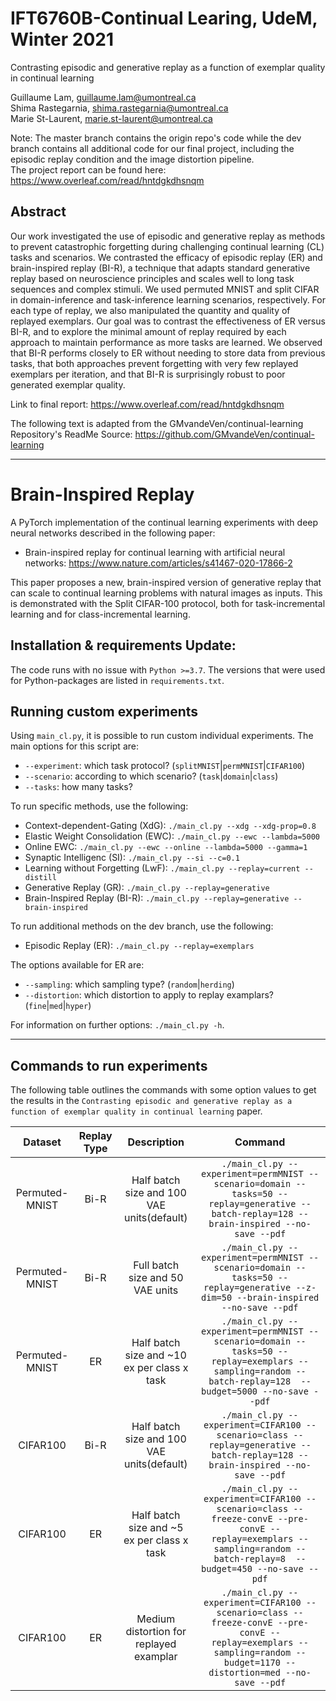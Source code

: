 # IFT6760B-Continual Learing, UdeM, Winter 2021

Contrasting episodic and generative replay as a function of exemplar quality in continual learning

Guillaume Lam, guillaume.lam@umontreal.ca \
Shima Rastegarnia, shima.rastegarnia@umontreal.ca \
Marie St-Laurent, marie.st-laurent@umontreal.ca 

Note: The master branch contains the origin repo's code while the dev branch contains all additional code for our final project, including the episodic replay condition and the image distortion pipeline. \
The project report can be found here: https://www.overleaf.com/read/hntdgkdhsnqm

## Abstract

Our work investigated the use of episodic and generative replay as methods to prevent catastrophic forgetting during challenging continual learning (CL) tasks and scenarios. We contrasted the efficacy of episodic replay (ER) and brain-inspired replay (BI-R), a technique that adapts standard generative replay based on neuroscience principles and scales well to long task sequences and complex stimuli. We used permuted MNIST and split CIFAR in domain-inference and task-inference learning scenarios, respectively. For each type of replay, we also manipulated the quantity and quality of replayed exemplars. Our goal was to contrast the effectiveness of ER versus BI-R, and to explore the minimal amount of replay required by each approach to maintain performance as more tasks are learned. We observed that BI-R performs closely to ER without needing to store data from previous tasks, that both approaches prevent forgetting with very few replayed exemplars per iteration, and that BI-R is surprisingly robust to poor generated exemplar quality.

Link to final report: https://www.overleaf.com/read/hntdgkdhsnqm

The following text is adapted from the GMvandeVen/continual-learning Repository's ReadMe
Source: https://github.com/GMvandeVen/continual-learning

---

# Brain-Inspired Replay
A PyTorch implementation of the continual learning experiments with deep neural networks described in the 
following paper:
- Brain-inspired replay for continual learning with artificial neural networks: https://www.nature.com/articles/s41467-020-17866-2

This paper proposes a new, brain-inspired version of generative replay that can scale to continual learning problems with natural images as inputs.
This is demonstrated with the Split CIFAR-100 protocol, both for task-incremental learning and for class-incremental learning.


## Installation & requirements Update:
The code runs with no issue with `Python >=3.7`. The versions that were used for Python-packages are listed in `requirements.txt`.


## Running custom experiments
Using `main_cl.py`, it is possible to run custom individual experiments. The main options for this script are:
- `--experiment`: which task protocol? (`splitMNIST`|`permMNIST`|`CIFAR100`)
- `--scenario`: according to which scenario? (`task`|`domain`|`class`)
- `--tasks`: how many tasks?

To run specific methods, use the following:
- Context-dependent-Gating (XdG): `./main_cl.py --xdg --xdg-prop=0.8`
- Elastic Weight Consolidation (EWC): `./main_cl.py --ewc --lambda=5000`
- Online EWC:  `./main_cl.py --ewc --online --lambda=5000 --gamma=1`
- Synaptic Intelligenc (SI): `./main_cl.py --si --c=0.1`
- Learning without Forgetting (LwF): `./main_cl.py --replay=current --distill`
- Generative Replay (GR): `./main_cl.py --replay=generative`
- Brain-Inspired Replay (BI-R): `./main_cl.py --replay=generative --brain-inspired`

To run additional methods on the dev branch, use the following:
- Episodic Replay (ER): `./main_cl.py --replay=exemplars`

The options available for ER are:
- `--sampling`: which sampling type? (`random`|`herding`)
- `--distortion`: which distortion to apply to replay examplars? (`fine`|`med`|`hyper`)

For information on further options: `./main_cl.py -h`.

---

## Commands to run experiments
The following table outlines the commands with some option values to get the results in the `Contrasting episodic and generative replay as a function of exemplar quality in continual learning` paper.

Dataset | Replay Type | Description | Command
:---:|:---:|:---:|:---:
Permuted-MNIST | Bi-R | Half batch size and 100 VAE units(default) | `./main_cl.py --experiment=permMNIST --scenario=domain --tasks=50 --replay=generative --batch-replay=128 --brain-inspired --no-save --pdf`
Permuted-MNIST | Bi-R | Full batch size and 50 VAE units | `./main_cl.py --experiment=permMNIST --scenario=domain --tasks=50 --replay=generative --z-dim=50 --brain-inspired --no-save --pdf`
Permuted-MNIST | ER | Half batch size and ~10 ex per class x task | `./main_cl.py --experiment=permMNIST --scenario=domain --tasks=50 --replay=exemplars --sampling=random --batch-replay=128  --budget=5000 --no-save --pdf`
CIFAR100 | Bi-R | Half batch size and 100 VAE units(default) | `./main_cl.py --experiment=CIFAR100 --scenario=class --replay=generative --batch-replay=128 --brain-inspired --no-save --pdf`
CIFAR100 | ER | Half batch size and ~5 ex per class x task | `./main_cl.py --experiment=CIFAR100 --scenario=class --freeze-convE --pre-convE --replay=exemplars --sampling=random --batch-replay=8  --budget=450 --no-save --pdf`
CIFAR100 | ER | Medium distortion for replayed examplar | `./main_cl.py --experiment=CIFAR100 --scenario=class --freeze-convE --pre-convE --replay=exemplars --sampling=random --budget=1170 --distortion=med --no-save --pdf`
